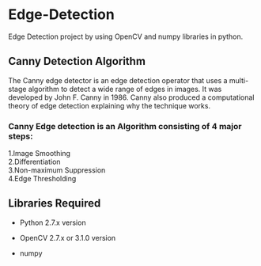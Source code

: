 # Edge-Detection
Edge Detection project by using OpenCV and numpy libraries in python.

## Canny Detection Algorithm
The Canny edge detector is an edge detection operator that uses a multi-stage algorithm to detect a wide range of edges in images. It was developed by John F. Canny in 1986. Canny also produced a computational theory of edge detection explaining why the technique works.
### Canny Edge detection is an Algorithm consisting of 4 major steps:
1.Image Smoothing     
2.Differentiation    
3.Non-maximum Suppression       
4.Edge Thresholding
## Libraries Required
- Python 2.7.x version      
* OpenCV 2.7.x or 3.1.0 version      
+ numpy
